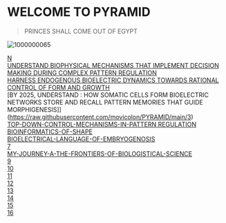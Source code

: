 # WELCOME TO PYRAMID
> PRINCES SHALL COME OUT OF EGYPT

![1000000065](https://github.com/user-attachments/assets/c1b2d417-2dd2-46c6-9cd7-af374d9e6326)


[N](https://raw.githubusercontent.com/movicolon/PYRAMID/main/N)  
[UNDERSTAND BIOPHYSICAL MECHANISMS 
THAT IMPLEMENT DECISION MAKING DURING COMPLEX PATTERN REGULATION ](https://raw.githubusercontent.com/movicolon/PYRAMID/main/1)  
[HARNESS ENDOGENOUS BIOELECTRIC DYNAMICS 
TOWARDS RATIONAL CONTROL OF FORM 
AND GROWTH](https://raw.githubusercontent.com/movicolon/PYRAMID/main/2)  
[BY 2025, UNDERSTAND : HOW SOMATIC
CELLS FORM BIOELECTRIC NETWORKS
STORE AND RECALL PATTERN MEMORIES THAT GUIDE 
MORPHIGENESIS]](https://raw.githubusercontent.com/movicolon/PYRAMID/main/3)  
[TOP-DOWN-CONTROL-MECHANISMS-IN-PATTERN 
REGULATION](https://raw.githubusercontent.com/movicolon/PYRAMIDmain/18)  
[BIOINFORMATICS-OF-SHAPE](https://raw.githubusercontent.com/movicolon/PYRAMID/main/5)  
[BIOELECTRICAL-LANGUAGE-OF-EMBRYOGENOSIS](https://raw.githubusercontent.com/movicolon/PYRAMIDmain/128)  
[7](https://raw.githubusercontent.com/movicolon/PYRAMIDmain/13)  
[MY-JOURNEY-A-THE-FRONTIERS-OF-BIOLOGISTICAL-SCIENCE](https://raw.githubusercontent.com/movicolon/PYRAMID/main/8)  
[9](https://raw.githubusercontent.com/movicolon/PYRAMID/main/9)  
[10](https://raw.githubusercontent.com/movicolon/PYRAMID/main/10)  
[11](https://raw.githubusercontent.com/movicolon/PYRAMID/main/11)  
[12](https://raw.githubusercontent.com/movicolon/PYRAMID/main/12)  
[13](https://raw.githubusercontent.com/movicolon/PYRAMID/main/13)  
[14](https://raw.githubusercontent.com/movicolon/PYRAMID/main/14)  
[15](https://raw.githubusercontent.com/movicolon/PYRAMID/main/15)  
[16](https://raw.githubusercontent.com/movicolon/PYRAMID/main/16)  
